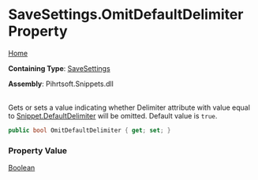 # SaveSettings\.OmitDefaultDelimiter Property

[Home](../../../../README.md)

**Containing Type**: [SaveSettings](../README.md)

**Assembly**: Pihrtsoft\.Snippets\.dll

\
Gets or sets a value indicating whether Delimiter attribute with value equal to [Snippet.DefaultDelimiter](../../Snippet/DefaultDelimiter/README.md) will be omitted\. Default value is `true`\.

```csharp
public bool OmitDefaultDelimiter { get; set; }
```

### Property Value

[Boolean](https://docs.microsoft.com/en-us/dotnet/api/system.boolean)

